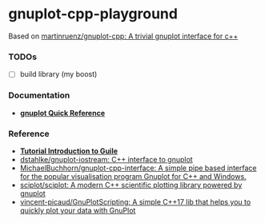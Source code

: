 gnuplot-cpp-playground
======================
Based on [martinruenz/gnuplot-cpp: A trivial gnuplot interface for c++](https://github.com/martinruenz/gnuplot-cpp)

### TODOs
- [ ] build library (my boost)

### Documentation
- [**gnuplot Quick Reference**](http://www.gnuplot.info/docs_4.0/gpcard.pdf)

### Reference
- [**Tutorial Introduction to Guile**](https://www.gnu.org/software/guile/docs/guile-tut/tutorial.html)
- [dstahlke/gnuplot-iostream: C++ interface to gnuplot](https://github.com/dstahlke/gnuplot-iostream)
- [MichaelBuchhorn/gnuplot-cpp-interface: A simple pipe based interface for the popular visualisation program Gnuplot for C++ and Windows.](https://github.com/MichaelBuchhorn/gnuplot-cpp-interface)
- [sciplot/sciplot: A modern C++ scientific plotting library powered by gnuplot](https://github.com/sciplot/sciplot)
- [vincent-picaud/GnuPlotScripting: A simple C++17 lib that helps you to quickly plot your data with GnuPlot](https://github.com/vincent-picaud/GnuPlotScripting)
